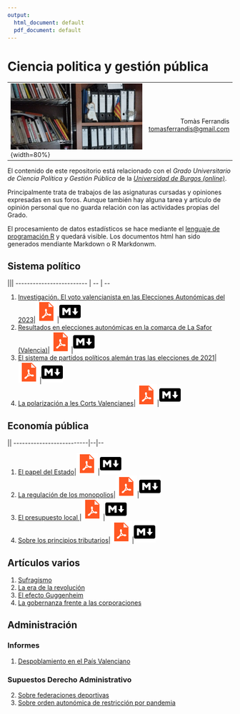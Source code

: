 ```yaml
---
output:
  html_document: default
  pdf_document: default
---
```

# Ciencia politica y gestión pública
|||
|:----|--:|
|![](recursos/prestatgeria2.jpeg){width=80%}| <br>Tomàs Ferrandis <br>tomasferrandis@gmail.com <br>  |

El contenido de este repositorio está relacionado con el _Grado Universitario de Ciencia Política y Gestión Pública_ de la [_Universidad de Burgos (online)_](https://www.ubu.es/).

Principalmente trata de trabajos de las asignaturas cursadas y opiniones expresadas en sus foros. Aunque también hay alguna tarea y artículo de opinión personal que no guarda relación con las actividades propias del Grado.

El procesamiento de datos estadísticos se hace mediante el [lenguaje de programación R](https://smowl.net/es/blog/lenguaje-r/) y quedará visible. Los documentos html han sido generados mendiante Markdown o R Markdonwm.


## Sistema político
|||
------------------------- | -- | --
1. [Investigación. El voto valencianista en las Elecciones Autonómicas del 2023](elecciones/elvotovalencianistaEA2023/votovalencianista-ea2023_page.html)|[![](recursos/iconopdf.png)](elecciones/elvotovalencianistaEA2023/votovalencianista-ea2023_page.pdf)|[![](recursos/iconomd.png)](elecciones/elvotovalencianistaEA2023/votovalencianista-ea2023_page.md)
2. [Resultados en elecciones autonómicas en la comarca de La Safor (Valencia)](elecciones/lasafor/SAFOR.html)|[![](recursos/iconopdf.png)](elecciones/lasafor/SAFOR.pdf)|[![](recursos/iconomd.png)](elecciones/lasafor/SAFOR.pdf)
3. [El sistema de partidos políticos alemán tras las elecciones de 2021](elecciones/alemania2021/elsistemaaleman2021.html)|[![](recursos/iconopdf.png)](elecciones/alemania2021/elsistemaaleman2021.pdf)|[![](recursos/iconomd.png)](elecciones/Aalemania2021/elsistemaaleman2021.pdf)
4. [La polarización a les Corts Valencianes](elecciones/lapolaritzacioalesCortsValencianes.html)|[![](recursos/iconopdf.png)](elecciones/.pdf)|[![](recursos/iconomd.png)](elecciones/lapolaritzacioalesCortsValencianes.md)
![]()

## Economía pública
||
--------------------------|--|--
1. [El papel del Estado](economiapublica/elpapeleconomicodelestado/Elpapeleconomicodelestado.html)|[![](recursos/iconopdf.png)](economiapublica/elpapeleconomicodelestado/Elpapeleconomicodelestado.pdf)|[![](recursos/iconomd.png)](economiapublica/elpapeleconomicodelestado/Elpapeleconomicodelestado.md)
2. [La regulación de los monopolios](economiapublica/laregulaciondelosmonopolios/Laregulaciondelosmonopolios.html)|[![](recursos/iconopdf.png)](economiapublica/laregulaciondelosmonopolios/Laregulaciondelosmonopolios.pdf)|[![](recursos/iconomd.png)](economiapublica/laregulaciondelosmonopolios/Laregulaciondelosmonopolios.md)
3. [El presupuesto local ](economiapublica/elpresupuestolocal/Elpresupuestolocal.html)|[![](recursos/iconopdf.png)](economiapublica/elpresupuestolocal/Elpresupuestolocal.pdf)|[![](recursos/iconomd.png)](economiapublica/elpresupuestolocal/Elpresupuestolocal.md)
4. [Sobre los principios tributarios](economiapublica/losprincipiostributarios/Losprincipiostributarios.html)|[![](recursos/iconopdf.png)](economiapublica/losprincipiostributarios/Losprincipiostributarios.pdf)|[![](recursos/iconomd.png)](economiapublica/losprincipiostributarios/Losprincipiostributarios.md)


## Artículos varios

1. [Sufragismo](articulosvarios/sufragismo/sufragismo.html)
2. [La era de la revolución](articulosvarios/laeradelarevolucion/laeradelarevolucion.html)
3. [El efecto Guggenheim](articulos/elefectoguggenheim/elefectoguggenheim.html)
4. [La gobernanza frente a las corporaciones](articulosvarios/corporacion/corporacion.html)

## Administración
### Informes
1. [Despoblamiento en el País Valenciano](administracion/despoblamientoPV/Despoblamientoenlacomunidadvalenciana.html)

### Supuestos Derecho Administrativo
2. [Sobre federaciones deportivas](administracion/supuestosderechoadministrativo/Casopractico1.html)
3. [Sobre orden autonómica de restricción por pandemia](administracion/supuestosderechoadministrativo/Casopractico1.html)

